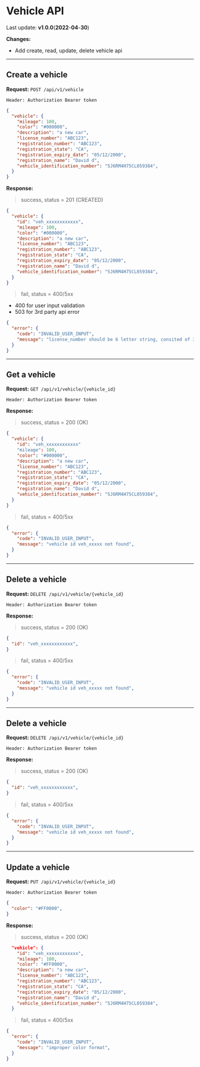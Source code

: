 # Vehicle API

Last update: **v1**.**0.0**(**2022**-**04**-**30**)

**Changes:**

- Add create, read, update, delete vehicle api

---

## Create a vehicle

**Request:**
`POST /api/v1/vehicle`

```
Header: Authorization Bearer token
```

```json
{
  "vehicle": {
    "mileage": 100,
    "color": "#000000",
    "description": "a new car",
    "license_number": "ABC123",
    "registration_number": "ABC123",
    "registration_state": "CA",
    "registration_expiry_date": "05/12/2000",
    "registration_name": "David d",
    "vehicle_identification_number": "5J6RM4H75CL059384",
  }
}
```

**Response:**

> success, status = 201 (CREATED)

```json
{
  "vehicle": {
    "id": "veh_xxxxxxxxxxxx",
    "mileage": 100,
    "color": "#000000",
    "description": "a new car",
    "license_number": "ABC123",
    "registration_number": "ABC123",
    "registration_state": "CA",
    "registration_expiry_date": "05/12/2000",
    "registration_name": "David d",
    "vehicle_identification_number": "5J6RM4H75CL059384",
  }
}
```

> fail, status = 400/5xx

- 400 for user input validation
- 503 for 3rd party api error

```json
{
  "error": {
    "code": "INVALID_USER_INPUT",
    "message": "license_number should be 6 letter string, consited of 3 number and 3 character",
  }
}
```

---

## Get a vehicle

**Request:**
`GET /api/v1/vehicle/{vehicle_id}`

```
Header: Authorization Bearer token
```

**Response:**

> success, status = 200 (OK)

```json
{
  "vehicle": {
    "id": "veh_xxxxxxxxxxxx"
    "mileage": 100,
    "color": "#000000",
    "description": "a new car",
    "license_number": "ABC123",
    "registration_number": "ABC123",
    "registration_state": "CA",
    "registration_expiry_date": "05/12/2000",
    "registration_name": "David d",
    "vehicle_identification_number": "5J6RM4H75CL059384",
  }
}
```

> fail, status = 400/5xx

```json
{
  "error": {
    "code": "INVALID_USER_INPUT",
    "message": "vehicle id veh_xxxxx not found",
  }
}
```

---

## Delete a vehicle

**Request:**
`DELETE /api/v1/vehicle/{vehicle_id}`

```
Header: Authorization Bearer token
```

**Response:**

> success, status = 200 (OK)

```json
{
  "id": "veh_xxxxxxxxxxxx",
}
```

> fail, status = 400/5xx

```json
{
  "error": {
    "code": "INVALID_USER_INPUT",
    "message": "vehicle id veh_xxxxx not found",
  }
}
```

---

## Delete a vehicle

**Request:**
`DELETE /api/v1/vehicle/{vehicle_id}`

```
Header: Authorization Bearer token
```

**Response:**

> success, status = 200 (OK)

```json
{
  "id": "veh_xxxxxxxxxxxx",
}
```

> fail, status = 400/5xx

```json
{
  "error": {
    "code": "INVALID_USER_INPUT",
    "message": "vehicle id veh_xxxxx not found",
  }
}
```

---

## Update a vehicle

**Request:**
`PUT /api/v1/vehicle/{vehicle_id}`

```
Header: Authorization Bearer token
```

```json
{
  "color": "#FF0000",
}
```

**Response:**

> success, status = 200 (OK)

```json
  "vehicle": {
    "id": "veh_xxxxxxxxxxxx",
    "mileage": 100,
    "color": "#FF0000",
    "description": "a new car",
    "license_number": "ABC123",
    "registration_number": "ABC123",
    "registration_state": "CA",
    "registration_expiry_date": "05/12/2000",
    "registration_name": "David d",
    "vehicle_identification_number": "5J6RM4H75CL059384",
  }
```

> fail, status = 400/5xx

```json
{
  "error": {
    "code": "INVALID_USER_INPUT",
    "message": "improper color format",
  }
}
```
